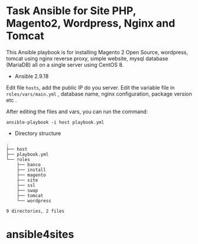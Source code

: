 <h1>Task Ansible for Site PHP, Magento2, Wordpress, Nginx and Tomcat</h1>


This Ansible playbook is for installing Magento 2 Open Source, wordpress, tomcat using nginx reverse proxy, simple website, mysql database (MariaDB)
all on a single server using CentOS 8.

- Ansible 2.9.18
 
Edit file ``hosts``, add the public IP do you server.
Edit the variable file in ``roles/vars/main.yml`` , database name, nginx configuration, package version etc .

After editing the files and vars, you can run the command:

``ansible-playbook -i host playbook.yml``

- Directory structure
    
```
.
├── host
├── playbook.yml
└── roles
    ├── banco
    ├── install
    ├── magento
    ├── site
    ├── ssl
    ├── swap
    ├── tomcat
    └── wordpress

9 directories, 2 files
```
# ansible4sites
